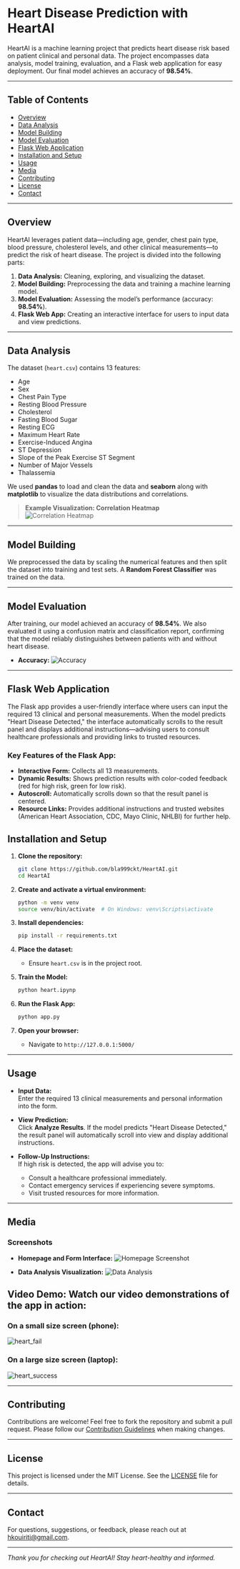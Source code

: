 # Heart Disease Prediction with HeartAI

HeartAI is a machine learning project that predicts heart disease risk based on patient clinical and personal data. The project encompasses data analysis, model training, evaluation, and a Flask web application for easy deployment. Our final model achieves an accuracy of **98.54%**.

---

## Table of Contents

- [Overview](#overview)
- [Data Analysis](#data-analysis)
- [Model Building](#model-building)
- [Model Evaluation](#model-evaluation)
- [Flask Web Application](#flask-web-application)
- [Installation and Setup](#installation-and-setup)
- [Usage](#usage)
- [Media](#media)
- [Contributing](#contributing)
- [License](#license)
- [Contact](#contact)

---

## Overview

HeartAI leverages patient data—including age, gender, chest pain type, blood pressure, cholesterol levels, and other clinical measurements—to predict the risk of heart disease. The project is divided into the following parts:

1. **Data Analysis:** Cleaning, exploring, and visualizing the dataset.
2. **Model Building:** Preprocessing the data and training a machine learning model.
3. **Model Evaluation:** Assessing the model’s performance (accuracy: **98.54%**).
4. **Flask Web App:** Creating an interactive interface for users to input data and view predictions.

---

## Data Analysis

The dataset (`heart.csv`) contains 13 features:
- Age
- Sex
- Chest Pain Type
- Resting Blood Pressure
- Cholesterol
- Fasting Blood Sugar
- Resting ECG
- Maximum Heart Rate
- Exercise-Induced Angina
- ST Depression
- Slope of the Peak Exercise ST Segment
- Number of Major Vessels
- Thalassemia

We used **pandas** to load and clean the data and **seaborn** along with **matplotlib** to visualize the data distributions and correlations.

> **Example Visualization: Correlation Heatmap**  
> ![Correlation Heatmap](assets/correlation_heatmap.png)

---

## Model Building

We preprocessed the data by scaling the numerical features and then split the dataset into training and test sets. A **Random Forest Classifier** was trained on the data.

---

## Model Evaluation

After training, our model achieved an accuracy of **98.54%**. We also evaluated it using a confusion matrix and classification report, confirming that the model reliably distinguishes between patients with and without heart disease.

- **Accuracy:**
  ![Accuracy](assets/heart_accuracy.png)

---

## Flask Web Application

The Flask app provides a user-friendly interface where users can input the required 13 clinical and personal measurements. When the model predicts "Heart Disease Detected," the interface automatically scrolls to the result panel and displays additional instructions—advising users to consult healthcare professionals and providing links to trusted resources.

### Key Features of the Flask App:

- **Interactive Form:** Collects all 13 measurements.
- **Dynamic Results:** Shows prediction results with color-coded feedback (red for high risk, green for low risk).
- **Autoscroll:** Automatically scrolls down so that the result panel is centered.
- **Resource Links:** Provides additional instructions and trusted websites (American Heart Association, CDC, Mayo Clinic, NHLBI) for further help.

## Installation and Setup

1. **Clone the repository:**

   ```bash
   git clone https://github.com/bla999ckt/HeartAI.git
   cd HeartAI
   ```

2. **Create and activate a virtual environment:**

   ```bash
   python -m venv venv
   source venv/bin/activate  # On Windows: venv\Scripts\activate
   ```

3. **Install dependencies:**

   ```bash
   pip install -r requirements.txt
   ```

4. **Place the dataset:**
   - Ensure `heart.csv` is in the project root.

5. **Train the Model:**

   ```bash
   python heart.ipynp
   ```

6. **Run the Flask App:**

   ```bash
   python app.py
   ```

7. **Open your browser:**
   - Navigate to `http://127.0.0.1:5000/`

---

## Usage

- **Input Data:**  
  Enter the required 13 clinical measurements and personal information into the form.

- **View Prediction:**  
  Click **Analyze Results**. If the model predicts "Heart Disease Detected," the result panel will automatically scroll into view and display additional instructions.

- **Follow-Up Instructions:**  
  If high risk is detected, the app will advise you to:
  - Consult a healthcare professional immediately.
  - Contact emergency services if experiencing severe symptoms.
  - Visit trusted resources for more information.

---

## Media

### Screenshots

- **Homepage and Form Interface:**
  ![Homepage Screenshot](assets/homepage.png)

- **Data Analysis Visualization:**
  ![Data Analysis](assets/heart_analysis.png)
  

## Video Demo: Watch our video demonstrations of the app in action:

### On a small size screen (phone):
  
![heart_fail](https://github.com/bla999ckt/HeartAI/blob/main/assets/heart_fail.gif)

### On a large size screen (laptop):
  
![heart_success](https://github.com/bla999ckt/HeartAI/blob/main/assets/heart_sucess.gif)

---

## Contributing

Contributions are welcome! Feel free to fork the repository and submit a pull request. Please follow our [Contribution Guidelines](CONTRIBUTING.md) when making changes.

---

## License

This project is licensed under the MIT License. See the [LICENSE](LICENSE) file for details.

---

## Contact

For questions, suggestions, or feedback, please reach out at [hkouiriti@gmail.com](mailto:hkouiriti@gmail.com).

---

*Thank you for checking out HeartAI! Stay heart-healthy and informed.*
